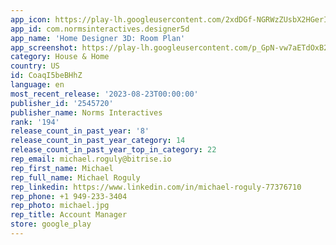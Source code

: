 ```yaml
---
app_icon: https://play-lh.googleusercontent.com/2xdDGf-NGRWzZUsbX2HGerI2fdBidAMdyLdvM4nmQeSAUgzN7K7ndmEvqt5VlFwEUA
app_id: com.normsinteractives.designer5d
app_name: 'Home Designer 3D: Room Plan'
app_screenshot: https://play-lh.googleusercontent.com/p_GpN-vw7aETdOxB2rbnPoMDxWZphWr_v1U1dV0SUQHHNlFTHdFV9_coxfseaHKQKv0o
category: House & Home
country: US
id: CoaqI5beBHhZ
language: en
most_recent_release: '2023-08-23T00:00:00'
publisher_id: '2545720'
publisher_name: Norms Interactives
rank: '194'
release_count_in_past_year: '8'
release_count_in_past_year_category: 14
release_count_in_past_year_top_in_category: 22
rep_email: michael.roguly@bitrise.io
rep_first_name: Michael
rep_full_name: Michael Roguly
rep_linkedin: https://www.linkedin.com/in/michael-roguly-77376710
rep_phone: +1 949-233-3404
rep_photo: michael.jpg
rep_title: Account Manager
store: google_play
---
```

